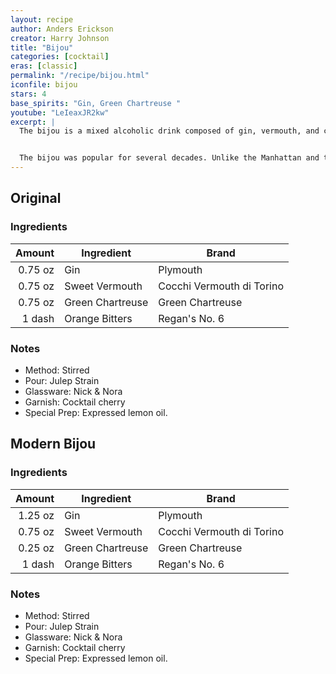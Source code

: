 ```yaml
---
layout: recipe
author: Anders Erickson
creator: Harry Johnson
title: "Bijou"
categories: [cocktail]
eras: [classic]
permalink: "/recipe/bijou.html"
iconfile: bijou
stars: 4
base_spirits: "Gin, Green Chartreuse "
youtube: "LeIeaxJR2kw"
excerpt: |
  The bijou is a mixed alcoholic drink composed of gin, vermouth, and chartreuse. This cocktail was invented by Harry Johnson, "the father of professional bartending", who called it bijou because it combined the colors of three jewels, gin for diamond, vermouth for ruby, and chartreuse for emerald. An original-style bijou is made stirred with ice as Johnson's 1900 New and Improved Bartender Manual states "mix well with a spoon and serve." This recipe is also one of the oldest in the manual, dating back to the 1890s.<br><br>


  The bijou was popular for several decades. Unlike the Manhattan and the martini, however, the bijou disappeared after Prohibition. It was rediscovered by "the King of Cocktails" Dale DeGroff in the 1980s, when he stumbled upon the recipe in Johnson's book. While the original cocktail had equal parts of the three ingredients, DeGroff tripled the ratio of gin to vermouth and chartreuse to soften the taste profile. Eventually, his recipe became the standard.
---
```


## Original

### Ingredients

|  Amount | Ingredient       | Brand                     |
| ------: | ---------------- | ------------------------- |
| 0.75 oz | Gin              | Plymouth                  |
| 0.75 oz | Sweet Vermouth   | Cocchi Vermouth di Torino |
| 0.75 oz | Green Chartreuse | Green Chartreuse          |
|  1 dash | Orange Bitters   | Regan's No. 6             |

### Notes

- Method: Stirred
- Pour: Julep Strain
- Glassware: Nick & Nora
- Garnish: Cocktail cherry
- Special Prep: Expressed lemon oil.

## Modern Bijou

### Ingredients

|  Amount | Ingredient       | Brand                     |
| ------: | ---------------- | ------------------------- |
| 1.25 oz | Gin              | Plymouth                  |
| 0.75 oz | Sweet Vermouth   | Cocchi Vermouth di Torino |
| 0.25 oz | Green Chartreuse | Green Chartreuse          |
|  1 dash | Orange Bitters   | Regan's No. 6             |

### Notes

- Method: Stirred
- Pour: Julep Strain
- Glassware: Nick & Nora
- Garnish: Cocktail cherry
- Special Prep: Expressed lemon oil.
